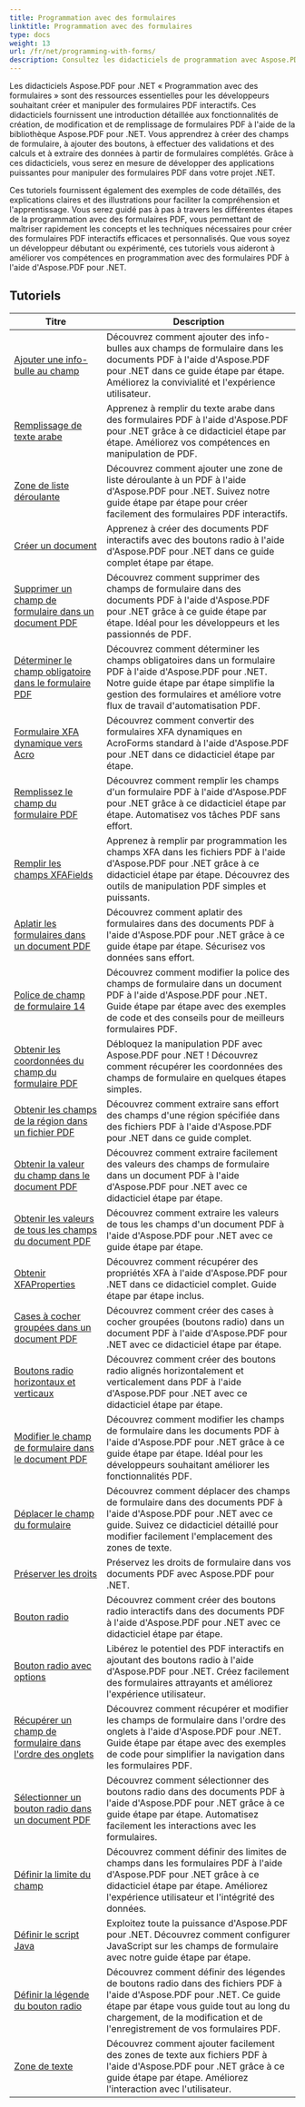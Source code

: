 ```yaml
---
title: Programmation avec des formulaires
linktitle: Programmation avec des formulaires
type: docs
weight: 13
url: /fr/net/programming-with-forms/
description: Consultez les didacticiels de programmation avec Aspose.PDF Forms pour .NET pour créer et gérer des formulaires interactifs dans vos fichiers PDF.
---
```

Les didacticiels Aspose.PDF pour .NET « Programmation avec des formulaires » sont des ressources essentielles pour les développeurs souhaitant créer et manipuler des formulaires PDF interactifs. Ces didacticiels fournissent une introduction détaillée aux fonctionnalités de création, de modification et de remplissage de formulaires PDF à l'aide de la bibliothèque Aspose.PDF pour .NET. Vous apprendrez à créer des champs de formulaire, à ajouter des boutons, à effectuer des validations et des calculs et à extraire des données à partir de formulaires complétés. Grâce à ces didacticiels, vous serez en mesure de développer des applications puissantes pour manipuler des formulaires PDF dans votre projet .NET.

Ces tutoriels fournissent également des exemples de code détaillés, des explications claires et des illustrations pour faciliter la compréhension et l'apprentissage. Vous serez guidé pas à pas à travers les différentes étapes de la programmation avec des formulaires PDF, vous permettant de maîtriser rapidement les concepts et les techniques nécessaires pour créer des formulaires PDF interactifs efficaces et personnalisés. Que vous soyez un développeur débutant ou expérimenté, ces tutoriels vous aideront à améliorer vos compétences en programmation avec des formulaires PDF à l'aide d'Aspose.PDF pour .NET.

## Tutoriels
| Titre | Description |
| --- | --- | 
| [Ajouter une info-bulle au champ](./add-tooltip-to-field/) | Découvrez comment ajouter des info-bulles aux champs de formulaire dans les documents PDF à l'aide d'Aspose.PDF pour .NET dans ce guide étape par étape. Améliorez la convivialité et l'expérience utilisateur. |  
| [Remplissage de texte arabe](./arabic-text-filling/) | Apprenez à remplir du texte arabe dans des formulaires PDF à l'aide d'Aspose.PDF pour .NET grâce à ce didacticiel étape par étape. Améliorez vos compétences en manipulation de PDF. |  
| [Zone de liste déroulante](./combo-box/) | Découvrez comment ajouter une zone de liste déroulante à un PDF à l'aide d'Aspose.PDF pour .NET. Suivez notre guide étape par étape pour créer facilement des formulaires PDF interactifs. |  
| [Créer un document](./create-doc/) | Apprenez à créer des documents PDF interactifs avec des boutons radio à l'aide d'Aspose.PDF pour .NET dans ce guide complet étape par étape. |  
| [Supprimer un champ de formulaire dans un document PDF](./delete-form-field/) | Découvrez comment supprimer des champs de formulaire dans des documents PDF à l'aide d'Aspose.PDF pour .NET grâce à ce guide étape par étape. Idéal pour les développeurs et les passionnés de PDF. |  
| [Déterminer le champ obligatoire dans le formulaire PDF](./determine-required-field/) | Découvrez comment déterminer les champs obligatoires dans un formulaire PDF à l'aide d'Aspose.PDF pour .NET. Notre guide étape par étape simplifie la gestion des formulaires et améliore votre flux de travail d'automatisation PDF. |  
| [Formulaire XFA dynamique vers Acro](./dynamic-xfa-to-acro-form/) | Découvrez comment convertir des formulaires XFA dynamiques en AcroForms standard à l'aide d'Aspose.PDF pour .NET dans ce didacticiel étape par étape. |  
| [Remplissez le champ du formulaire PDF](./fill-form-field/) | Découvrez comment remplir les champs d'un formulaire PDF à l'aide d'Aspose.PDF pour .NET grâce à ce didacticiel étape par étape. Automatisez vos tâches PDF sans effort. |  
| [Remplir les champs XFAFields](./fill-xfafields/) | Apprenez à remplir par programmation les champs XFA dans les fichiers PDF à l'aide d'Aspose.PDF pour .NET grâce à ce didacticiel étape par étape. Découvrez des outils de manipulation PDF simples et puissants. |  
| [Aplatir les formulaires dans un document PDF](./flatten-forms/) | Découvrez comment aplatir des formulaires dans des documents PDF à l'aide d'Aspose.PDF pour .NET grâce à ce guide étape par étape. Sécurisez vos données sans effort. |  
| [Police de champ de formulaire 14](./form-field-font-14/) | Découvrez comment modifier la police des champs de formulaire dans un document PDF à l'aide d'Aspose.PDF pour .NET. Guide étape par étape avec des exemples de code et des conseils pour de meilleurs formulaires PDF. |  
| [Obtenir les coordonnées du champ du formulaire PDF](./get-coordinates/) | Débloquez la manipulation PDF avec Aspose.PDF pour .NET ! Découvrez comment récupérer les coordonnées des champs de formulaire en quelques étapes simples. |  
| [Obtenir les champs de la région dans un fichier PDF](./get-fields-from-region/) | Découvrez comment extraire sans effort des champs d'une région spécifiée dans des fichiers PDF à l'aide d'Aspose.PDF pour .NET dans ce guide complet. |  
| [Obtenir la valeur du champ dans le document PDF](./get-value-from-field/) | Découvrez comment extraire facilement des valeurs des champs de formulaire dans un document PDF à l'aide d'Aspose.PDF pour .NET avec ce didacticiel étape par étape. |  
| [Obtenir les valeurs de tous les champs du document PDF](./get-values-from-all-fields/) | Découvrez comment extraire les valeurs de tous les champs d'un document PDF à l'aide d'Aspose.PDF pour .NET avec ce guide étape par étape. |  
| [Obtenir XFAProperties](./get-xfaproperties/) | Découvrez comment récupérer des propriétés XFA à l'aide d'Aspose.PDF pour .NET dans ce didacticiel complet. Guide étape par étape inclus. |  
| [Cases à cocher groupées dans un document PDF](./grouped-check-boxes/) | Découvrez comment créer des cases à cocher groupées (boutons radio) dans un document PDF à l'aide d'Aspose.PDF pour .NET avec ce didacticiel étape par étape. |  
| [Boutons radio horizontaux et verticaux](./horizontally-and-vertically-radio-buttons/) | Découvrez comment créer des boutons radio alignés horizontalement et verticalement dans PDF à l'aide d'Aspose.PDF pour .NET avec ce didacticiel étape par étape. |  
| [Modifier le champ de formulaire dans le document PDF](./modify-form-field/) | Découvrez comment modifier les champs de formulaire dans les documents PDF à l'aide d'Aspose.PDF pour .NET grâce à ce guide étape par étape. Idéal pour les développeurs souhaitant améliorer les fonctionnalités PDF. |  
| [Déplacer le champ du formulaire](./move-form-field/) | Découvrez comment déplacer des champs de formulaire dans des documents PDF à l'aide d'Aspose.PDF pour .NET avec ce guide. Suivez ce didacticiel détaillé pour modifier facilement l'emplacement des zones de texte. |  
| [Préserver les droits](./preserve-rights/) | Préservez les droits de formulaire dans vos documents PDF avec Aspose.PDF pour .NET. |  
| [Bouton radio](./radio-button/) | Découvrez comment créer des boutons radio interactifs dans des documents PDF à l'aide d'Aspose.PDF pour .NET avec ce didacticiel étape par étape. |  
| [Bouton radio avec options](./radio-button-with-options/) | Libérez le potentiel des PDF interactifs en ajoutant des boutons radio à l'aide d'Aspose.PDF pour .NET. Créez facilement des formulaires attrayants et améliorez l'expérience utilisateur. |  
| [Récupérer un champ de formulaire dans l'ordre des onglets](./retrieve-form-field-in-tab-order/) | Découvrez comment récupérer et modifier les champs de formulaire dans l'ordre des onglets à l'aide d'Aspose.PDF pour .NET. Guide étape par étape avec des exemples de code pour simplifier la navigation dans les formulaires PDF. |  
| [Sélectionner un bouton radio dans un document PDF](./select-radio-button/) | Découvrez comment sélectionner des boutons radio dans des documents PDF à l'aide d'Aspose.PDF pour .NET grâce à ce guide étape par étape. Automatisez facilement les interactions avec les formulaires. |  
| [Définir la limite du champ](./set-field-limit/) | Découvrez comment définir des limites de champs dans les formulaires PDF à l'aide d'Aspose.PDF pour .NET grâce à ce didacticiel étape par étape. Améliorez l'expérience utilisateur et l'intégrité des données. |  
| [Définir le script Java](./set-java-script/) | Exploitez toute la puissance d'Aspose.PDF pour .NET. Découvrez comment configurer JavaScript sur les champs de formulaire avec notre guide étape par étape. |  
| [Définir la légende du bouton radio](./set-radio-button-caption/) | Découvrez comment définir des légendes de boutons radio dans des fichiers PDF à l'aide d'Aspose.PDF pour .NET. Ce guide étape par étape vous guide tout au long du chargement, de la modification et de l'enregistrement de vos formulaires PDF. |  
| [Zone de texte](./text-box/) | Découvrez comment ajouter facilement des zones de texte aux fichiers PDF à l'aide d'Aspose.PDF pour .NET grâce à ce guide étape par étape. Améliorez l'interaction avec l'utilisateur. |  